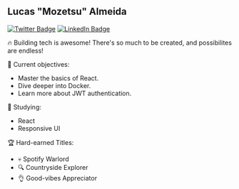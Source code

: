 ## Lucas "Mozetsu" Almeida

[![Twitter Badge](https://img.shields.io/badge/Mozetsu-363c44?style=flat-square&labelColor=363c44&logo=twitter&logoColor=white&link=https://twitter.com/mozetsu)](https://twitter.com/mozetsu)
[![LinkedIn Badge](https://img.shields.io/badge/Mozetsu-363c44?style=flat-square&labelColor=363c44&logo=linkedin&logoColor=white&link=https://www.linkedin.com/in/mozetsu)](https://www.linkedin.com/in/mozetsu/)

🔥 Building tech is awesome! There's so much to be created, and possibilites are endless!

🎯 Current objectives:

- Master the basics of React.
- Dive deeper into Docker.
- Learn more about JWT authentication.

📖 Studying:

- React
- Responsive UI

🏆 Hard-earned Titles:

- 💀 Spotify Warlord
- 🔍 Countryside Explorer
- 👌 Good-vibes Appreciator
